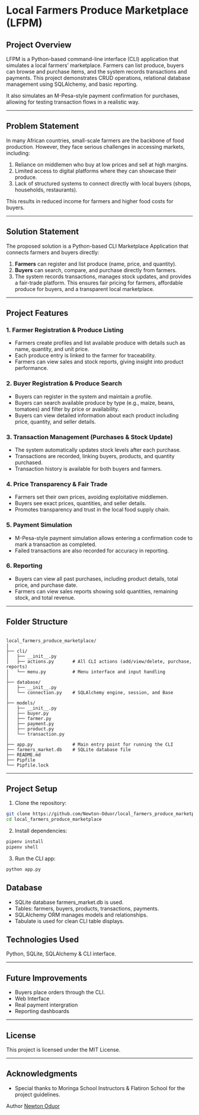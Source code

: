# Local Farmers Produce Marketplace (LFPM)

## Project Overview

LFPM is a Python-based command-line interface (CLI) application that simulates a local farmers’ marketplace. Farmers can list produce, buyers can browse and purchase items, and the system records transactions and payments. This project demonstrates CRUD operations, relational database management using SQLAlchemy, and basic reporting.

It also simulates an M-Pesa-style payment confirmation for purchases, allowing for testing transaction flows in a realistic way.

---

## Problem Statement

In many African countries, small-scale farmers are the backbone of food production. However, they face serious challenges in accessing markets, including:

1. Reliance on middlemen who buy at low prices and sell at high margins.
2. Limited access to digital platforms where they can showcase their produce.
3. Lack of structured systems to connect directly with local buyers (shops, households, restaurants).

This results in reduced income for farmers and higher food costs for buyers.

---

## Solution Statement

The proposed solution is a Python-based CLI Marketplace Application that connects farmers and buyers directly:

1. **Farmers** can register and list produce (name, price, and quantity).
2. **Buyers** can search, compare, and purchase directly from farmers.
3. The system records transactions, manages stock updates, and provides a fair-trade platform. This ensures fair pricing for farmers, affordable produce for buyers, and a transparent local marketplace.

---

## Project Features

### 1. Farmer Registration & Produce Listing
- Farmers create profiles and list available produce with details such as name, quantity, and unit price.
- Each produce entry is linked to the farmer for traceability.
- Farmers can view sales and stock reports, giving insight into product performance.

### 2. Buyer Registration & Produce Search
- Buyers can register in the system and maintain a profile.
- Buyers can search available produce by type (e.g., maize, beans, tomatoes) and filter by price or availability.
- Buyers can view detailed information about each product including price, quantity, and seller details.

### 3. Transaction Management (Purchases & Stock Update)
- The system automatically updates stock levels after each purchase.
- Transactions are recorded, linking buyers, products, and quantity purchased.
- Transaction history is available for both buyers and farmers.

### 4. Price Transparency & Fair Trade
- Farmers set their own prices, avoiding exploitative middlemen.
- Buyers see exact prices, quantities, and seller details.
- Promotes transparency and trust in the local food supply chain.

### 5. Payment Simulation
- M-Pesa-style payment simulation allows entering a confirmation code to mark a transaction as completed.
- Failed transactions are also recorded for accuracy in reporting.

### 6. Reporting
- Buyers can view all past purchases, including product details, total price, and purchase date.
- Farmers can view sales reports showing sold quantities, remaining stock, and total revenue.

---

## Folder Structure

```pgsql

local_farmers_produce_marketplace/
│
├── cli/
│   ├── __init__.py
│   ├── actions.py       # All CLI actions (add/view/delete, purchase, reports)
│   └── menu.py          # Menu interface and input handling
│
├── database/
│   ├── __init__.py
│   └── connection.py    # SQLAlchemy engine, session, and Base
│
├── models/
│   ├── __init__.py
│   ├── buyer.py
│   ├── farmer.py
│   ├── payment.py
│   ├── product.py
│   └── transaction.py
│
├── app.py               # Main entry point for running the CLI
├── farmers_market.db    # SQLite database file
├── README.md
├── Pipfile
└── Pipfile.lock
```

---

## Project Setup

1. Clone the repository:

```bash
git clone https://github.com/Newton-Oduor/local_farmers_produce_marketplace
cd local_farmers_produce_marketplace
```

2. Install dependencies:

```bash
pipenv install
pipenv shell
```

3. Run the CLI app:
```bash
python app.py
```

## Database
- SQLite database farmers_market.db is used.
- Tables: farmers, buyers, products, transactions, payments.
- SQLAlchemy ORM manages models and relationships.
- Tabulate is used for clean CLI table displays.

## Technologies Used
Python, SQLite, SQLAlchemy & CLI interface.

---

## Future Improvements
- Buyers place orders through the CLI.
- Web Interface
- Real payment intergration 
- Reporting dashboards

---

## License
This project is licensed under the MIT License.

---

## Acknowledgments
- Special thanks to Moringa School Instructors & Flatiron School for the project guidelines.

Author [Newton Oduor](https://github.com/Newton-Oduor/local_farmers_produce_marketplace)




